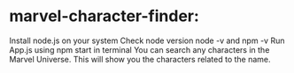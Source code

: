 # marvel-character-finder:

Install node.js on your system
Check node version node -v and npm -v
Run App.js using npm start in terminal
You can search any characters in the Marvel Universe. This will show you the characters related to the name.
